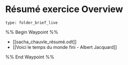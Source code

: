 # Résumé exercice Overview
 
```ccard
type: folder_brief_live
```
 
%% Begin Waypoint %%
- [[sacha_chauvle_résumé.odt]]
- [[Voici le temps du monde fini - Albert Jacquard]]

%% End Waypoint %%
